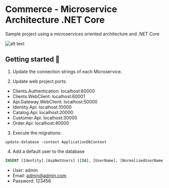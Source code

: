 # Commerce - Microservice Architecture .NET Core

Sample project using a microservices oriented architecture and .NET Core

![alt text](https://images-s3-aws.s3.us-east-2.amazonaws.com/Commerce+Architecture.png "Commerce Architecture")

## Getting started 🚀

1. Update the connection strings of each Microservice.

2. Update web project ports:

- Clients.Authentication: localhost:60000
- Clients.WebClient: localhost:60001
- Api.Gateway.WebClient: localhost:50000
- Identity.Api: localhost:10000
- Catalog.Api: localhost:20000
- Customer.Api: localhost:30000
- Order.Api: localhost:40000

3. Execute the migrations:
   
```
update-database -context ApplicationDbContext
```

4. Add a default user to the database

``` sql
INSERT [Identity].[AspNetUsers] ([Id], [UserName], [NormalizedUserName], [Email], [NormalizedEmail], [EmailConfirmed], [PasswordHash], [SecurityStamp], [ConcurrencyStamp], [PhoneNumber], [PhoneNumberConfirmed], [TwoFactorEnabled], [LockoutEnd], [LockoutEnabled], [AccessFailedCount], [FirstName], [LastName]) VALUES (N'cc7deafd-2977-4c1b-91ad-7b8d37a01ffe', N'admin', N'ADMIN', N'admin@admin.com', N'ADMIN@ADMIN.COM', 0, N'AQAAAAEAACcQAAAAEL5faIXPhAOdXYU+vAAKbF32yd2ONSGUdGJ6wo9jkhm8KKlLF/h5x0zjJbcPKt8WYg==', N'PS7QHYXIO4NUC65ZYEP4SBEYOXP4DTWA', N'e955992b-abf5-41d3-b504-ec6dc0632989', NULL, 0, 0, NULL, 1, 0, N'John', N'Doe')

```

- User: admin
- Email: admin@admin.com
- Password: 123456